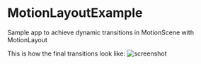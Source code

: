 # MotionLayoutExample
Sample app to achieve dynamic transitions in MotionScene with MotionLayout

This is how the final transitions look like:
![screenshot](https://cdn.dribbble.com/users/844037/screenshots/5927298/navigation_animation_2.gif)

